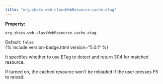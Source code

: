 ```yaml
---
title: "org.zkoss.web.classWebResource.cache.etag"
---
```


**Property:**

`org.zkoss.web.classWebResource.cache.etag`

Default: `false`  
{% include version-badge.html version="5.0.1" %}

It specifies whether to use ETag to detect and return 304 for matched
resource.

If turned on, the cached resource won't be reloaded if the user presses
F5 to reload.

